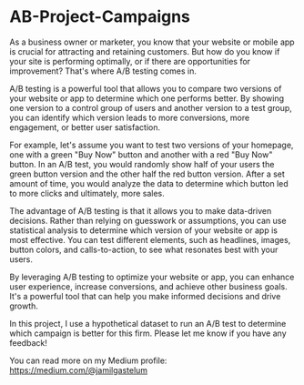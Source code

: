 # AB-Project-Campaigns

As a business owner or marketer, you know that your website or mobile app is crucial for attracting and retaining customers. But how do you know if your site is performing optimally, or if there are opportunities for improvement? That's where A/B testing comes in.

A/B testing is a powerful tool that allows you to compare two versions of your website or app to determine which one performs better. By showing one version to a control group of users and another version to a test group, you can identify which version leads to more conversions, more engagement, or better user satisfaction.

For example, let's assume you want to test two versions of your homepage, one with a green "Buy Now" button and another with a red "Buy Now" button. In an A/B test, you would randomly show half of your users the green button version and the other half the red button version. After a set amount of time, you would analyze the data to determine which button led to more clicks and ultimately, more sales.

The advantage of A/B testing is that it allows you to make data-driven decisions. Rather than relying on guesswork or assumptions, you can use statistical analysis to determine which version of your website or app is most effective. You can test different elements, such as headlines, images, button colors, and calls-to-action, to see what resonates best with your users.

By leveraging A/B testing to optimize your website or app, you can enhance user experience, increase conversions, and achieve other business goals. It's a powerful tool that can help you make informed decisions and drive growth.

In this project, I use a hypothetical dataset to run an A/B test to determine which campaign is better for this firm. Please let me know if you have any feedback!

You can read more on my Medium profile: https://medium.com/@jamilgastelum
